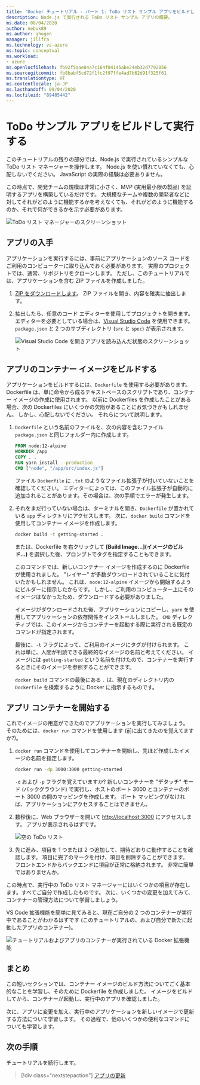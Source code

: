 ```yaml
---
title: 'Docker チュートリアル - パート 1: ToDo リスト サンプル アプリをビルドして実行する'
description: Node.js で実行される ToDo リスト サンプル アプリの概要。
ms.date: 08/04/2020
author: nebuk89
ms.author: ghogen
manager: jillfra
ms.technology: vs-azure
ms.topic: conceptual
ms.workload:
- azure
ms.openlocfilehash: fb92f5aae84a7c164f04145abe24eb32d7792056
ms.sourcegitcommit: fb8babf5cd72f1fc2f97ffe4ad7b62d91f325f61
ms.translationtype: HT
ms.contentlocale: ja-JP
ms.lasthandoff: 09/04/2020
ms.locfileid: "89485442"
---
```

# <a name="build-and-run-the-todo-sample-app"></a>ToDo サンプル アプリをビルドして実行する

このチュートリアルの残りの部分では、Node.js で実行されているシンプルな ToDo リスト マネージャーを操作します。 Node.js を使い慣れていなくても、心配しないでください。 JavaScript の実際の経験は必要ありません。

この時点で、開発チームの規模は非常に小さく、MVP (実用最小限の製品) を証明するアプリを構築しているだけです。 大規模なチームや複数の開発者などに対してそれがどのように機能するかを考えなくても、それがどのように機能するのか、それで何ができるかを示す必要があります。

![ToDo リスト マネージャーのスクリーンショット](media/todo-list-sample.png)

## <a name="get-the-app"></a>アプリの入手

アプリケーションを実行するには、事前にアプリケーションのソース コードをご利用のコンピューターに取り込んでおく必要があります。 実際のプロジェクトでは、通常、リポジトリをクローンします。 ただし、このチュートリアルでは、アプリケーションを含む ZIP ファイルを作成しました。

1. [ZIP をダウンロードします](/assets/app.zip)。 ZIP ファイルを開き、内容を確実に抽出します。

1. 抽出したら、任意のコード エディターを使用してプロジェクトを開きます。 エディターを必要としている場合は、[Visual Studio Code](https://code.visualstudio.com/) を使用できます。 `package.json` と 2 つのサブディレクトリ (`src` と `spec`) が表示されます。

    ![Visual Studio Code を開きアプリを読み込んだ状態のスクリーンショット](media/ide-screenshot.png)

## <a name="building-the-apps-container-image"></a>アプリのコンテナー イメージをビルドする

アプリケーションをビルドするには、`Dockerfile` を使用する必要があります。 Dockerfile は、単に命令から成るテキストベースのスクリプトであり、コンテナー イメージの作成に使用されます。 以前に Dockerfiles を作成したことがある場合、次の Dockerfiles にいくつかの欠陥があることにお気づきかもしれません。 しかし、心配しないでください。 それらについて説明します。

1. `Dockerfile` という名前のファイルを、次の内容を含むファイル `package.json` と同じフォルダー内に作成します。

    ```dockerfile
    FROM node:12-alpine
    WORKDIR /app
    COPY . .
    RUN yarn install --production
    CMD ["node", "/app/src/index.js"]
    ```

    ファイル `Dockerfile` に `.txt` のようなファイル拡張子が付いていないことを確認してください。 エディターによっては、このファイル拡張子が自動的に追加されることがあります。その場合は、次の手順でエラーが発生します。

1. それをまだ行っていない場合は、ターミナルを開き、`Dockerfile` が置かれている `app` ディレクトリにアクセスします。 次に、`docker build` コマンドを使用してコンテナー イメージを作成します。

    ```bash
    docker build -t getting-started .
    ```

    または、Dockerfile を右クリックして **[Build Image...]\(イメージのビルド...\)** を選択した後、プロンプトでタグを指定することもできます。

    このコマンドでは、新しいコンテナー イメージを作成するのに Dockerfile が使用されました。 "レイヤー" が多数ダウンロードされていることに気付いたかもしれません。 これは、`node:12-alpine` イメージから開始するようにビルダーに指示したからです。 しかし、ご利用のコンピューター上にそのイメージはなかったため、ダウンロードする必要がありました。

    イメージがダウンロードされた後、アプリケーションにコピーし、`yarn` を使用してアプリケーションの依存関係をインストールしました。 `CMD` ディレクティブでは、このイメージからコンテナーを起動する際に実行される既定のコマンドが指定されます。

    最後に、`-t` フラグによって、ご利用のイメージにタグが付けられます。 これは単に、人間が判読できる最終的なイメージの名前と考えてください。 イメージには `getting-started` という名前を付けたので、コンテナーを実行するときにそのイメージを参照することができます。

    `docker build` コマンドの最後にある `.` は、現在のディレクトリ内の `Dockerfile` を検索するように Docker に指示するものです。

## <a name="starting-an-app-container"></a>アプリ コンテナーを開始する

これでイメージの用意ができたのでアプリケーションを実行してみましょう。 そのためには、`docker run` コマンドを使用します (前に出てきたのを覚えてますか?)。

1. `docker run` コマンドを使用してコンテナーを開始し、先ほど作成したイメージの名前を指定します。

    ```bash
    docker run -dp 3000:3000 getting-started
    ```

    `-d` および `-p` フラグを覚えていますか? 新しいコンテナーを "デタッチ" モード (バックグラウンド) で実行し、ホストのポート 3000 とコンテナーのポート 3000 の間のマッピングを作成します。 ポート マッピングがなければ、アプリケーションにアクセスすることはできません。

1. 数秒後に、Web ブラウザーを開いて [http://localhost:3000](http://localhost:3000) にアクセスします。
    アプリが表示されるはずです。

    ![空の ToDo リスト](media/todo-list-empty.png)

1. 先に進み、項目を 1 つまたは 2 つ追加して、期待どおりに動作することを確認します。 項目に完了のマークを付け、項目を削除することができます。 フロントエンドからバックエンドに項目が正常に格納されます。 非常に簡単ではありませんか。

この時点で、実行中の ToDo リスト マネージャーにはいくつかの項目が存在します。すべてご自分で作成したものです。 次に、いくつかの変更を加えてみて、コンテナーの管理方法について学習しましょう。

VS Code 拡張機能を簡単に見てみると、現在ご自分の 2 つのコンテナーが実行中であることがわかるはずです (このチュートリアルの、および自分で新たに起動したアプリのコンテナー)。

![チュートリアルおよびアプリのコンテナーが実行されている Docker 拡張機能](media/vs-two-containers.png)

## <a name="recap"></a>まとめ

この短いセクションでは、コンテナー イメージのビルド方法についてごく基本的なことを学習し、そのために Dockerfile を作成しました。 イメージをビルドしてから、コンテナーが起動し、実行中のアプリを確認しました。

次に、アプリに変更を加え、実行中のアプリケーションを新しいイメージで更新する方法について学習します。 その過程で、他のいくつかの便利なコマンドについても学習します。

## <a name="next-steps"></a>次の手順

チュートリアルを続行します。

> [!div class="nextstepaction"]
> [アプリの更新](update-your-app.md)